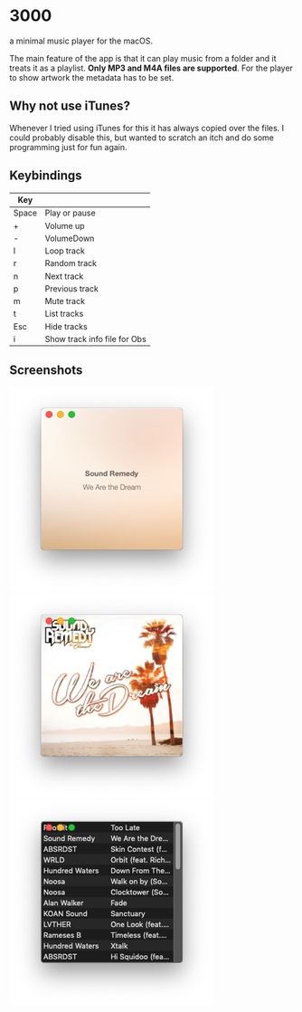 # 3000

a minimal music player for the macOS.

The main feature of the app is that it can play music from a folder and it
treats it as a playlist. **Only MP3 and M4A files are supported**. For the
player to show artwork the metadata has to be set.

## Why not use iTunes?

Whenever I tried using iTunes for this it has always copied over the files.  I
could probably disable this, but wanted to scratch an itch and do some
programming just for fun again.

## Keybindings

| Key   |                              |
| ----- | ---------------------------- |
| Space | Play or pause                |
| +     | Volume up                    |
| -     | VolumeDown                   |
| l     | Loop track                   |
| r     | Random  track                |
| n     | Next track                   |
| p     | Previous track               |
| m     | Mute track                   |
| t     | List tracks                  |
| Esc   | Hide tracks                  |
| i     | Show track info file for Obs |

## Screenshots

![Active window](Screenshots/active.png)
![In-active window](Screenshots/inactive.png)
![Tracks list](Screenshots/tracks%20list.png)
